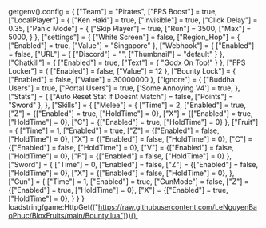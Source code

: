 getgenv().config = {
    ["Team"] = "Pirates",
    ["FPS Boost"] = true,
    ["LocalPlayer"] = {
        ["Ken Haki"] = true,
        ["Invisible"] = true,
        ["Click Delay"] = 0.35,
        ["Panic Mode"] = {
            ["Skip Player"] = true,
            ["Run"] = 3500,
            ["Max"] = 5000,
        }
    },
    ["settings"] = {
        ["White Screen"] = false,
        ["Region_Hop"] = {
            ["Enabled"] = true,
            ["Value"] = "Singapore"
        },
        ["Webhook"] = {
            ["Enabled"] = false,
            ["URL"] = {
                ["Discord"] = "",
                ["Thumbnail"] = "default"
            }
        },
        ["Chatkill"] = {
            ["Enabled"] = true,
            ["Text"] = {
                "Godx On Top!"
            }
        },
        ["FPS Locker"] = {
            ["Enabled"] = false,
            ["Value"] = 12
        },
        ["Bounty Lock"] = {
            ["Enabled"] = false,
            ["Value"] = 30000000
        },
        ["Ignore"] = {
            ["Buddha Users"] = true,
            ["Portal Users"] = true,
            ['Some Annoying V4'] = true,
        },
        ["Stats"] = {
            ["Auto Reset Stat If Doesnt Match"] = false,
            ["Points"] = "Sword"
        },
    },
    ["Skills"] = {
        ["Melee"] = {
            ["Time"] = 2,
            ["Enabled"] = true,
            ["Z"] = {["Enabled"] = true, ["HoldTime"] = 0},
            ["X"] = {["Enabled"] = true, ["HoldTime"] = 0},
            ["C"] = {["Enabled"] = true, ["HoldTime"] = 0}
        },
        ["Fruit"] = {
            ["Time"] = 1,
            ["Enabled"] = true,
            ["Z"] = {["Enabled"] = false, ["HoldTime"] = 0},
            ["X"] = {["Enabled"] = false, ["HoldTime"] = 0},
            ["C"] = {["Enabled"] = false, ["HoldTime"] = 0},
            ["V"] = {["Enabled"] = false, ["HoldTime"] = 0},
            ["F"] = {["Enabled"] = false, ["HoldTime"] = 0}
        },
        ["Sword"] = {
            ["Time"] = 0,
            ["Enabled"] = false,
            ["Z"] = {["Enabled"] = false, ["HoldTime"] = 0},
            ["X"] = {["Enabled"] = false, ["HoldTime"] = 0},
        },
        ["Gun"] = {
            ["Time"] = 1,
            ["Enabled"] = true,
            ["GunMode"] = false,
            ["Z"] = {["Enabled"] = true, ["HoldTime"] = 0},
            ["X"] = {["Enabled"] = true, ["HoldTime"] = 0},
        }
    }
}
loadstring(game:HttpGet(("https://raw.githubusercontent.com/LeNguyenBaoPhuc/BloxFruits/main/Bounty.lua")))() 
